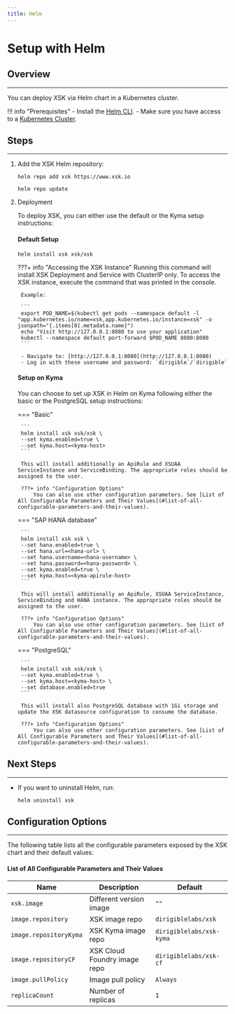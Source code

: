 ```yaml
---
title: Helm
---
```


Setup with Helm
===

## Overview
---

You can deploy XSK via Helm chart in a Kubernetes cluster.

!!! info "Prerequisites"
    - Install the [Helm CLI](https://helm.sh/docs/intro/install/#helm).
    - Make sure you have access to a [Kubernetes Cluster](https://kubernetes.io/docs/setup/).

## Steps
---

1. Add the XSK Helm repository:

    ```
    helm repo add xsk https://www.xsk.io

    helm repo update
    ```

1. Deployment

    To deploy XSK, you can either use the default or the Kyma setup instructions:

    #### Default Setup

    ```
    helm install xsk xsk/xsk
    ```

    ???+ info "Accessing the XSK Instance"
        Running this command will install XSK Deployment and Service with ClusterIP only.
        To access the XSK instance, execute the command that was printed in the console.

        Example:

        ```
        export POD_NAME=$(kubectl get pods --namespace default -l "app.kubernetes.io/name=xsk,app.kubernetes.io/instance=xsk" -o jsonpath="{.items[0].metadata.name}")
        echo "Visit http://127.0.0.1:8080 to use your application"
        kubectl --namespace default port-forward $POD_NAME 8080:8080    
        ```

        - Navigate to: [http://127.0.0.1:8080](http://127.0.0.1:8080)
        - Log in with these username and password: `dirigible`/`dirigible`

    #### Setup on Kyma

    You can choose to set up XSK in Helm on Kyma following either the basic or the PostgreSQL setup instructions:

    === "Basic"

        ```
        helm install xsk xsk/xsk \
        --set kyma.enabled=true \
        --set kyma.host=<kyma-host>
        ```

        This will install additionally an ApiRule and XSUAA ServiceInstance and ServiceBinding. The appropriate roles should be assigned to the user.
        
        ???+ info "Configuration Options"
            You can also use other configuration parameters. See [List of All Configurable Parameters and Their Values](#list-of-all-configurable-parameters-and-their-values).

    === "SAP HANA database"

        ```
        helm install xsk xsk \
        --set hana.enabled=true \
        --set hana.url=<hana-url> \
        --set hana.username=<hana-username> \
        --set hana.password=<hana-password> \
        --set kyma.enabled=true \
        --set kyma.host=<kyma-apirule-host>
        ```

        This will install additionally an ApiRule, XSUAA ServiceInstance, ServiceBinding and HANA instance. The appropriate roles should be assigned to the user.
        
        ???+ info "Configuration Options"
            You can also use other configuration parameters. See [List of All Configurable Parameters and Their Values](#list-of-all-configurable-parameters-and-their-values).

    === "PostgreSQL"

        ```
        helm install xsk xsk/xsk \
        --set kyma.enabled=true \
        --set kyma.host=<kyma-host> \
        --set database.enabled=true
        ```

        This will install also PostgreSQL database with 1Gi storage and update the XSK datasource configuration to consume the database.
        
        ???+ info "Configuration Options"
            You can also use other configuration parameters. See [List of All Configurable Parameters and Their Values](#list-of-all-configurable-parameters-and-their-values).
        
## Next Steps
---

- If you want to uninstall Helm, run:
    ```
    helm uninstall xsk
    ```

## Configuration Options
---

The following table lists all the configurable parameters exposed by the XSK chart and their default values:

#### List of All Configurable Parameters and Their Values

|             Name             |          Description            |            Default                 |
|------------------------------|---------------------------------|------------------------------------|
| `xsk.image`                  | Different version image         | `""`                               |
| `image.repository`           | XSK image repo                  | `dirigiblelabs/xsk`                |
| `image.repositoryKyma`       | XSK Kyma image repo             | `dirigiblelabs/xsk-kyma`           |
| `image.repositoryCF`         | XSK Cloud Foundry image repo    | `dirigiblelabs/xsk-cf`             |
| `image.pullPolicy`           | Image pull policy               | `Always`                           |
| `replicaCount`               | Number of replicas              | `1`                                |
